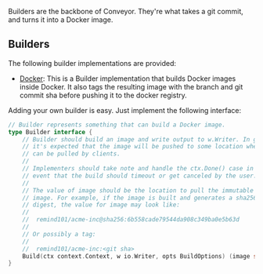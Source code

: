 Builders are the backbone of Conveyor. They're what takes a git commit, and turns it into a Docker image.

## Builders

The following builder implementations are provided:

* [Docker](./docker): This is a Builder implementation that builds Docker images inside Docker. It also tags the resulting image with the branch and git commit sha before pushing it to the docker registry.

Adding your own builder is easy. Just implement the following interface:

```go
// Builder represents something that can build a Docker image.
type Builder interface {
	// Builder should build an image and write output to w.Writer. In general,
	// it's expected that the image will be pushed to some location where it
	// can be pulled by clients.
	//
	// Implementers should take note and handle the ctx.Done() case in the
	// event that the build should timeout or get canceled by the user.
	//
	// The value of image should be the location to pull the immutable
	// image. For example, if the image is built and generates a sha256
	// digest, the value for image may look like:
	//
	//	remind101/acme-inc@sha256:6b558cade79544da908c349ba0e5b63d
	//
	// Or possibly a tag:
	//
	//	remind101/acme-inc:<git sha>
	Build(ctx context.Context, w io.Writer, opts BuildOptions) (image string, err error)
}
```
